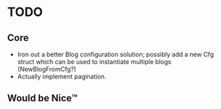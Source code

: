 # TODO #

## Core ##

* Iron out a better Blog configuration solution; possibly add a new Cfg struct
which can be used to instantiate multiple blogs (NewBlogFromCfg?)
* Actually implement pagination.

## Would be Nice™ ##

